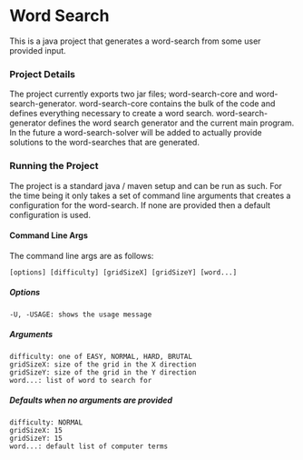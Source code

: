 # Word Search
This is a java project that generates a word-search from some user provided input. 

### Project Details
The project currently exports two jar files; word-search-core and word-search-generator. word-search-core contains the bulk of the code and defines everything necessary to create a word search.  word-search-generator defines the word search generator and the current main program. In the future a word-search-solver will be added to actually provide solutions to the word-searches that are generated.

### Running the Project
The project is a standard java / maven setup and can be run as such. For the time being it only takes a set of command line arguments that creates a configuration for the word-search. If none are provided then a default configuration is used.

#### Command Line Args
The command line args are as follows:

    [options] [difficulty] [gridSizeX] [gridSizeY] [word...]

##### Options
    -U, -USAGE: shows the usage message

##### Arguments
    difficulty: one of EASY, NORMAL, HARD, BRUTAL
    gridSizeX: size of the grid in the X direction
    gridSizeY: size of the grid in the Y direction
    word...: list of word to search for

##### Defaults when no arguments are provided
    difficulty: NORMAL
    gridSizeX: 15
    gridSizeY: 15
    word...: default list of computer terms
